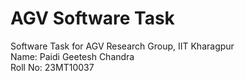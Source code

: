 # AGV Software Task    
Software Task for AGV Research Group, IIT Kharagpur    
Name: Paidi Geetesh Chandra    
Roll No: 23MT10037   
